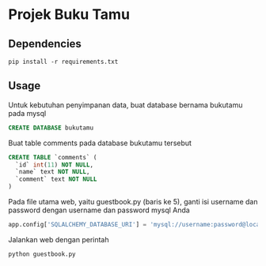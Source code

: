 # Projek Buku Tamu

## Dependencies

```pip install -r requirements.txt```

## Usage

Untuk kebutuhan penyimpanan data, buat database bernama bukutamu pada mysql

```sql
CREATE DATABASE bukutamu
```

Buat table comments pada database bukutamu tersebut
```sql
CREATE TABLE `comments` (
  `id` int(11) NOT NULL,
  `name` text NOT NULL,
  `comment` text NOT NULL
)
```
Pada file utama web, yaitu guestbook.py (baris ke 5), ganti isi username dan password dengan username dan password mysql Anda
```python
app.config['SQLALCHEMY_DATABASE_URI'] = 'mysql://username:password@localhost:3306/bukutamu'
```
Jalankan web dengan perintah

```bash
python guestbook.py
```

